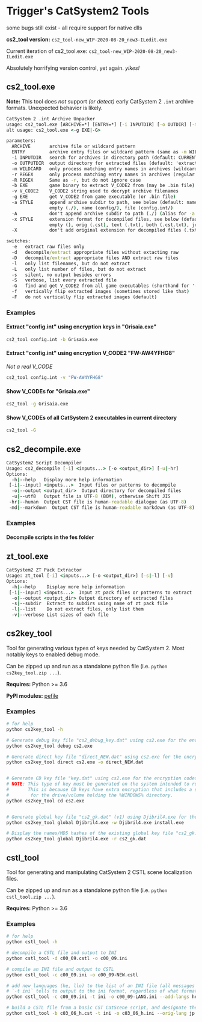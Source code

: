 # Trigger's CatSystem2 Tools


some bugs still exist - all require support for native dlls

**cs2\_tool version:** `cs2_tool-new_WIP-2020-08-20_new3-ILedit.exe`

Current iteration of cs2_tool.exe: `cs2_tool-new_WIP-2020-08-20_new3-ILedit.exe`

Absolutely horrifying version control, yet again. *yikes!*


## cs2_tool.exe

**Note:** This tool does *not* support *(or detect)* early CatSystem 2 `.int` archive formats. Unexpected behavior is likely.

```cmd
CatSystem 2 .int Archive Unpacker
usage: cs2_tool.exe [ARCHIVE=*] [ENTRY=*] [-i INPUTDIR] [-o OUTDIR] [-m WILDCARD|-r REGEX|-R REGEX] [-b EXE|-v V_CODE2] [-g EXE|-G] [-e|-d|-D|-l] [-s|-S]
alt usage: cs2_tool.exe <-g EXE|-G>

parameters:
  ARCHIVE       archive file or wildcard pattern
  ENTRY         archive entry files or wildcard pattern (same as -m WILDCARD)
  -i INPUTDIR   search for archives in directory path (default: CURRENT)
  -o OUTPUTDIR  output directory for extracted files (default: 'extracted')
  -m WILDCARD   only process matching entry names in archives (wildcard ?*)
  -r REGEX      only process matching entry names in archives (regular expression)
  -R REGEX      Same as -r, but do not ignore case
  -b EXE        game binary to extract V_CODE2 from (may be .bin file)
  -v V_CODE2    V_CODE2 string used to decrypt archive filenames
  -g EXE        get V_CODE2 from game executable (or .bin file)
  -a STYLE      append archive subdir to path, see below (default: name)
                empty (./), name (config/), file (config.int/)
  -A            don't append archive subdir to path (./) (alias for -a empty)
  -x STYLE      extension format for decompiled files, see below (default: both)
                empty (), orig (.cst), text (.txt), both (.cst.txt), join (.cst-txt), script (.cst-script)
  -X            don't add original extension for decompiled files (.txt) (alias for -x text)

switches:
  -e   extract raw files only
  -d   decompile/extract appropriate files without extacting raw
  -D   decompile/extract appropriate files AND extract raw files
  -l   only list filenames, but do not extract
  -L   only list number of files, but do not extract
  -s   silent, no output besides errors
  -S   verbose, list every extracted file
  -G   find and get V_CODE2 from all game executables (shorthand for '-g *'
  -f   vertically flip extracted images (sometimes stored like that)
  -F   do not vertically flip extracted images (default)
```

### Examples

#### Extract "config.int" using encryption keys in "Grisaia.exe"

```cmd
cs2_tool config.int -b Grisaia.exe
```

#### Extract "config.int" using encryption V\_CODE2 "FW-AW4YFHG8"

*Not a real V\_CODE*

```cmd
cs2_tool config.int -v "FW-AW4YFHG8"
```


#### Show V\_CODEs for "Grisaia.exe"

```cmd
cs2_tool -g Grisaia.exe
```


#### Show V\_CODEs of all CatSystem 2 executables in current directory

```cmd
cs2_tool -G
```


## cs2_decompile.exe

```cmd
CatSystem2 Script Decompiler
Usage: cs2_decompile [-i] <inputs...> [-o <output_dir>] [-u|-hr]
Options:
  -h|--help   Display more help information
 [-i|--input] <inputs...>  Input files or patterns to decompile
  -o|--output <output_dir>  Output directory for decompiled files
  -u|--utf8   Output file is UTF-8 (BOM), otherwise Shift JIS
 -hr|--human  Output CST file is human-readable dialogue (as UTF-8)
 -md|--markdown  Output CST file is human-readable markdown (as UTF-8)
```

### Examples

#### Decompile scripts in the fes folder

## zt_tool.exe

```cmd
CatSystem2 ZT Pack Extractor
Usage: zt_tool [-i] <inputs...> [-o <output_dir>] [-s|-l] [-v]
Options:
  -h|--help    Display more help information
 [-i|--input] <inputs...>  Input zt pack files or patterns to extract
  -o|--output <output_dir> Output directory of extracted files
  -s|--subdir  Extract to subdirs using name of zt pack file
  -l|--list    Do not extract files, only list them
  -v|--verbose List sizes of each file
```



## cs2key_tool

Tool for generating various types of keys needed by CatSystem 2. Most notably keys to enabled debug mode.

Can be zipped up and run as a standalone python file (i.e. `python cs2key_tool.zip ...`).

**Requires:** Python >= 3.6

**PyPI modules:** [pefile](https://pypi.org/project/pefile/)


### Examples

```bash
# for help
python cs2key_tool -h

# Generate debug key file "cs2_debug_key.dat" using cs2.exe for the encryption codes.
python cs2key_tool debug cs2.exe

# Generate direct key file "direct_NEW.dat" using cs2.exe for the encryption codes.
python cs2key_tool direct cs2.exe -o direct_NEW.dat


# Generate CD key file "key.dat" using cs2.exe for the encryption codes.
# NOTE: This type of key must be generated on the system intended to run the game.
#       This is because CD keys have extra encryption that includes a serial number
#        for the drive/volume holding the %WINDOWS% directory.
python cs2key_tool cd cs2.exe


# Generate global key file "cs2_gk.dat" (v1) using Djibril4.exe for the encryption codes, and listing the tamper-proof files: "Djibril4.exe", and "install.exe"
python cs2key_tool global Djibril4.exe -w Djibril4.exe install.exe

# Display the names/MD5 hashes of the existing global key file "cs2_gk.dat" (v1) using using Djibril4.exe for the encryption codes.
python cs2key_tool global Djibril4.exe -r cs2_gk.dat
```


## cstl_tool

Tool for generating and manipulating CatSystem 2 CSTL scene localization files.

Can be zipped up and run as a standalone python file (i.e. `python cstl_tool.zip ...`).

**Requires:** Python >= 3.6


### Examples

```bash
# for help
python cstl_tool -h

# decompile a CSTL file and output to INI
python cstl_tool -d c00_09.cstl -o c00_09.ini

# compile an INI file and output to CSTL
python cstl_tool -c c00_09.ini -o c00_09-NEW.cstl

# add new languages (he, llo) to the list of an INI file (all messages will be empty for that language)
# `-t ini` tells to output to the ini format, regardless of what format was input
python cstl_tool -c c00_09.ini -t ini -o c00_09-LANG.ini --add-langs he llo

# build a CSTL file from a basic CST CatScene script, and designate the default original langage as "jp"
python cstl_tool -b c03_06_h.cst -t ini -o c03_06_h.ini --orig-lang jp
```
